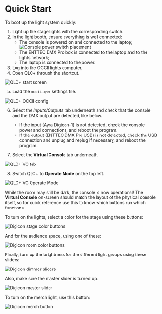 # Quick Start

To boot up the light system quickly:
1. Light up the stage lights with the corresponding switch.
2. In the light booth, ensure everything is well connected:
    * The console is powered on and connected to the laptop;
        ![Console power switch placement](./console-power-switch.jpeg)
    * The ENTTEC DMX Pro box is connected to the laptop and to the lights network;
    * The laptop is connected to the power.
3. Log into the OCCII lights computer.
4. Open QLC+ through the shortcut.

![QLC+ start screen](./qlc-start.png)

5. Load the `occii.qwx` settings file.

![QLC+ OCCII config](./qlc-open-config.png)

6. Select the *Inputs/Outputs* tab underneath and check that the console and the DMX output are detected, like below.
    * If the input (Ayra Digicon-1) is not detected, check the console power and connections, and reboot the program.
    * If the output (ENTTEC DMX Pro USB) is not detected, check the USB connection and unplug and replug if necessary, and reboot the program.

7. Select the **Virtual Console** tab underneath.

![QLC+ VC tab](./qlc-vc-tab.png)

8. Switch QLC+ to **Operate Mode** on the top left.

![QLC+ VC Operate Mode](./qlc-vc-start.png)

While the room may still be dark, the console is now operational! The **Virtual Console** on-screen should match the layout of the physical console itself, so for quick reference use this to know which buttons run which functions.

To turn on the lights, select a color for the stage using these buttons:

![Digicon stage color buttons](./console-colors-stage.jpeg)

And for the audience space, using one of these:

![Digicon room color buttons](./console-colors-room.jpeg)

Finally, turn up the brightness for the different light groups using these sliders:

![Digicon dimmer sliders](./console-sliders.jpeg)

Also, make sure the master slider is turned up.

![Digicon master slider](./console-slider-master.jpeg)

To turn on the merch light, use this button:

![Digicon merch button](./console-merch-light.jpeg)
